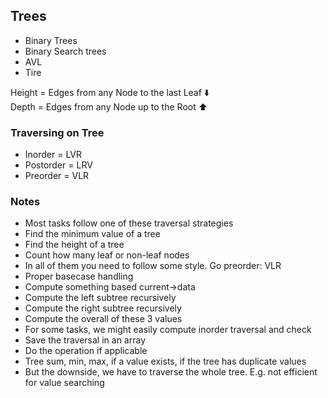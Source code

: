 ## Trees
- Binary Trees 
- Binary Search trees
- AVL 
- Tire

Height = Edges from any Node to the last Leaf ⬇️ <br>
Depth = Edges from any Node up to the Root ⬆️ <br>

### Traversing on Tree 
- Inorder = LVR
- Postorder = LRV
- Preorder = VLR 
### Notes
- Most tasks follow one of these traversal strategies
- Find the minimum value of a tree
- Find the height of a tree
- Count how many leaf or non-leaf nodes
- In all of them you need to follow some style. Go preorder: VLR
-  Proper basecase handling
- Compute something based current->data
- Compute the left subtree recursively
- Compute the right subtree recursively
- Compute the overall of these 3 values
- For some tasks, we might easily compute inorder traversal and check
- Save the traversal in an array
- Do the operation if applicable 
- Tree sum, min, max, if a value exists, if the tree has duplicate values
- But the downside, we have to traverse the whole tree. E.g. not efficient for value searching

